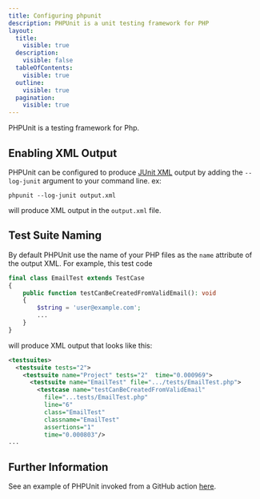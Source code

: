```yaml
---
title: Configuring phpunit
description: PHPUnit is a unit testing framework for PHP
layout:
  title:
    visible: true
  description:
    visible: false
  tableOfContents:
    visible: true
  outline:
    visible: true
  pagination:
    visible: true
---
```


PHPUnit is a testing framework for Php.

## Enabling XML Output
PHPUnit can be configured to produce [JUnit XML](https://github.com/testmoapp/junitxml) output by adding the `--log-junit` argument to your command line.  ex:

```undefined
phpunit --log-junit output.xml
```
will produce XML output in the `output.xml` file.



## Test Suite Naming

By default PHPUnit use the name of your PHP files as the `name` attribute of the output XML. For example, this test code

```php
final class EmailTest extends TestCase
{
    public function testCanBeCreatedFromValidEmail(): void
    {
        $string = 'user@example.com';
        ...
    }
}
```
will produce XML output that looks like this:

```xml
<testsuites>
  <testsuite tests="2">
    <testsuite name="Project" tests="2"  time="0.000969">
      <testsuite name="EmailTest" file=".../tests/EmailTest.php">
        <testcase name="testCanBeCreatedFromValidEmail" 
          file="...tests/EmailTest.php" 
          line="6" 
          class="EmailTest" 
          classname="EmailTest" 
          assertions="1" 
          time="0.000803"/>
...
```


## Further Information
See an example of PHPUnit invoked from a GitHub action [here](https://github.com/trunk-io/flake-factory/blob/main/.github/workflows/php.yaml).


